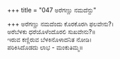 +++
title = "047 ಅರೆಗಣ್ಣು ನಮದೆನ್ದು"

+++
ಅರೆಗಣ್ಣು ನಮದೆಂದು ಕೊರಕೊರಗಿ ಫಲವೇನು?।  
ಅರೆಬೆಳಕು ಧರೆಯೊಳೆಂದೊರಲಿ ಸುಖವೇನು?॥  
ಇರುವ ಕಣ್ಣಿರುವ ಬೆಳಕಿನೊಳಾದನಿತ ನೋಡಿ।  
ಪರಿಕಿಸಿದೊಡದು ಲಾಭ - ಮಂಕುತಿಮ್ಮ॥  
